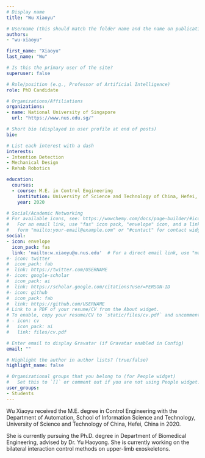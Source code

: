 ```yaml
---
# Display name
title: "Wu Xiaoyu"

# Username (this should match the folder name and the name on publications)
authors:
- "wu-xiaoyu"

first_name: "Xiaoyu"
last_name: "Wu"

# Is this the primary user of the site?
superuser: false

# Role/position (e.g., Professor of Artificial Intelligence)
role: PhD Candidate

# Organizations/Affiliations
organizations:
- name: National University of Singapore
  url: "https://www.nus.edu.sg/"

# Short bio (displayed in user profile at end of posts)
bio: 

# List each interest with a dash
interests:
- Intention Detection
- Mechanical Design
- Rehab Robotics

education:
  courses:
  - course: M.E. in Control Engineering
    institution: University of Science and Technology of China, Hefei, China
    year: 2020

# Social/Academic Networking
# For available icons, see: https://wowchemy.com/docs/page-builder/#icons
#   For an email link, use "fas" icon pack, "envelope" icon, and a link in the
#   form "mailto:your-email@example.com" or "#contact" for contact widget.
social:
- icon: envelope
  icon_pack: fas
  link: 'mailto:w.xiaoyu@u.nus.edu'  # For a direct email link, use "mailto:test@example.org".
#- icon: twitter
#  icon_pack: fab
#  link: https://twitter.com/USERNAME
#- icon: google-scholar
#  icon_pack: ai
#  link: https://scholar.google.com/citations?user=PERSON-ID
#- icon: github
#  icon_pack: fab
#  link: https://github.com/USERNAME
# Link to a PDF of your resume/CV from the About widget.
# To enable, copy your resume/CV to `static/files/cv.pdf` and uncomment the lines below.
# - icon: cv
#   icon_pack: ai
#   link: files/cv.pdf

# Enter email to display Gravatar (if Gravatar enabled in Config)
email: ""

# Highlight the author in author lists? (true/false)
highlight_name: false

# Organizational groups that you belong to (for People widget)
#   Set this to `[]` or comment out if you are not using People widget.
user_groups:
- Students
---
```


Wu Xiaoyu received the M.E. degree in Control Engineering with the Department of Automation, School of Information Science and Technology, University of Science and Technology of China, Hefei, China in 2020.

She is currently pursuing the Ph.D. degree in Department of Biomedical Engineering, advised by Dr. Yu Haoyong. She is currently working on the bilateral interaction control methods on upper-limb exoskeletons.
